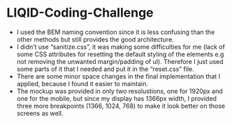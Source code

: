 # LIQID-Coding-Challenge
- I used the BEM naming convention since it is less confusing than the other methods but still provides the good architecture.
- I didn’t use “sanitize.css”, it was making some difficulties for me (lack of some CSS attributes for resetting the default styling of the elements e.g not removing the unwanted margin/padding of ul). Therefore I just used some parts of it that I needed and put it in the “reset.css” file.
- There are some minor space changes in the final implementation that I applied, because I found it easier to maintain.
- The mockup was provided in only two resolustions, one for 1920px and one for the mobile, but since my display has 1366px width, I provided three more breakpoints (1366, 1024, 768) to make it look better on those screens as well.